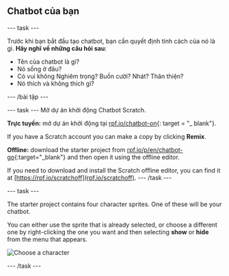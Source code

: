 ## Chatbot của bạn

\--- task \---

Trước khi bạn bắt đầu tạo chatbot, bạn cần quyết định tính cách của nó là gì. **Hãy nghĩ về những câu hỏi sau**:

+ Tên của chatbot là gì?
+ Nó sống ở đâu?
+ Có vui không Nghiêm trọng? Buồn cười? Nhát? Thân thiện?
+ Nó thích và không thích gì?

\--- /bài tập \---

\--- task \--- Mở dự án khởi động Chatbot Scratch.

**Trực tuyến:** mở dự án khởi động tại [rpf.io/chatbot-on](http://rpf.io/chatbot-on){: target = "_ blank"}.

If you have a Scratch account you can make a copy by clicking **Remix**.

**Offline:** download the starter project from [rpf.io/p/en/chatbot-go](http://rpf.io/p/en/chatbot-go){:target="_blank"} and then open it using the offline editor.

If you need to download and install the Scratch offline editor, you can find it at [https://rpf.io/scratchoff](rpf.io/scratchoff). \--- /task \---

\--- task \---

The starter project contains four character sprites. One of these will be your chatbot.

You can either use the sprite that is already selected, or choose a different one by right-clicking the one you want and then selecting **show** or **hide** from the menu that appears.

![Choose a character](images/chatbot-characters.png)

\--- /task \---